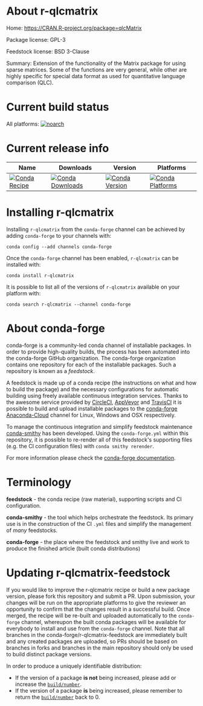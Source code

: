 About r-qlcmatrix
=================

Home: https://CRAN.R-project.org/package=qlcMatrix

Package license: GPL-3

Feedstock license: BSD 3-Clause

Summary: Extension of the functionality of the Matrix package for using sparse matrices. Some of the functions are very general, while other are highly specific for special data format as used for quantitative language comparison (QLC).



Current build status
====================

All platforms:
[![noarch](https://img.shields.io/circleci/project/github/conda-forge/r-qlcmatrix-feedstock/master.svg?label=noarch)](https://circleci.com/gh/conda-forge/r-qlcmatrix-feedstock)

Current release info
====================

| Name | Downloads | Version | Platforms |
| --- | --- | --- | --- |
| [![Conda Recipe](https://img.shields.io/badge/recipe-r--qlcmatrix-green.svg)](https://anaconda.org/conda-forge/r-qlcmatrix) | [![Conda Downloads](https://img.shields.io/conda/dn/conda-forge/r-qlcmatrix.svg)](https://anaconda.org/conda-forge/r-qlcmatrix) | [![Conda Version](https://img.shields.io/conda/vn/conda-forge/r-qlcmatrix.svg)](https://anaconda.org/conda-forge/r-qlcmatrix) | [![Conda Platforms](https://img.shields.io/conda/pn/conda-forge/r-qlcmatrix.svg)](https://anaconda.org/conda-forge/r-qlcmatrix) |

Installing r-qlcmatrix
======================

Installing `r-qlcmatrix` from the `conda-forge` channel can be achieved by adding `conda-forge` to your channels with:

```
conda config --add channels conda-forge
```

Once the `conda-forge` channel has been enabled, `r-qlcmatrix` can be installed with:

```
conda install r-qlcmatrix
```

It is possible to list all of the versions of `r-qlcmatrix` available on your platform with:

```
conda search r-qlcmatrix --channel conda-forge
```


About conda-forge
=================

conda-forge is a community-led conda channel of installable packages.
In order to provide high-quality builds, the process has been automated into the
conda-forge GitHub organization. The conda-forge organization contains one repository
for each of the installable packages. Such a repository is known as a *feedstock*.

A feedstock is made up of a conda recipe (the instructions on what and how to build
the package) and the necessary configurations for automatic building using freely
available continuous integration services. Thanks to the awesome service provided by
[CircleCI](https://circleci.com/), [AppVeyor](https://www.appveyor.com/)
and [TravisCI](https://travis-ci.org/) it is possible to build and upload installable
packages to the [conda-forge](https://anaconda.org/conda-forge)
[Anaconda-Cloud](https://anaconda.org/) channel for Linux, Windows and OSX respectively.

To manage the continuous integration and simplify feedstock maintenance
[conda-smithy](https://github.com/conda-forge/conda-smithy) has been developed.
Using the ``conda-forge.yml`` within this repository, it is possible to re-render all of
this feedstock's supporting files (e.g. the CI configuration files) with ``conda smithy rerender``.

For more information please check the [conda-forge documentation](https://conda-forge.org/docs/).

Terminology
===========

**feedstock** - the conda recipe (raw material), supporting scripts and CI configuration.

**conda-smithy** - the tool which helps orchestrate the feedstock.
                   Its primary use is in the construction of the CI ``.yml`` files
                   and simplify the management of *many* feedstocks.

**conda-forge** - the place where the feedstock and smithy live and work to
                  produce the finished article (built conda distributions)


Updating r-qlcmatrix-feedstock
==============================

If you would like to improve the r-qlcmatrix recipe or build a new
package version, please fork this repository and submit a PR. Upon submission,
your changes will be run on the appropriate platforms to give the reviewer an
opportunity to confirm that the changes result in a successful build. Once
merged, the recipe will be re-built and uploaded automatically to the
`conda-forge` channel, whereupon the built conda packages will be available for
everybody to install and use from the `conda-forge` channel.
Note that all branches in the conda-forge/r-qlcmatrix-feedstock are
immediately built and any created packages are uploaded, so PRs should be based
on branches in forks and branches in the main repository should only be used to
build distinct package versions.

In order to produce a uniquely identifiable distribution:
 * If the version of a package **is not** being increased, please add or increase
   the [``build/number``](https://conda.io/docs/user-guide/tasks/build-packages/define-metadata.html#build-number-and-string).
 * If the version of a package **is** being increased, please remember to return
   the [``build/number``](https://conda.io/docs/user-guide/tasks/build-packages/define-metadata.html#build-number-and-string)
   back to 0.
